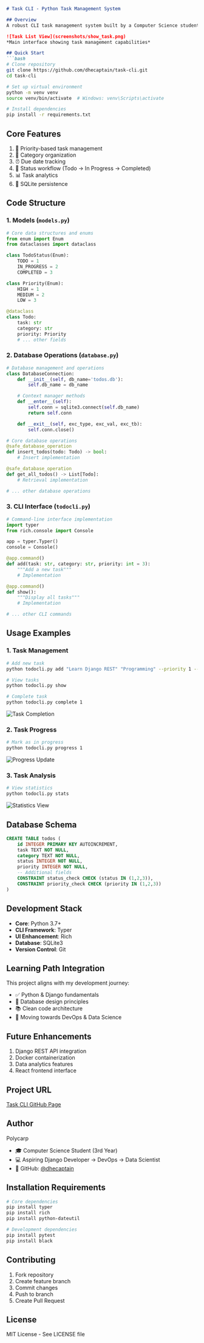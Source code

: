
```markdown
# Task CLI - Python Task Management System

## Overview
A robust CLI task management system built by a Computer Science student focusing on Django, DevOps, and Data Science. This project demonstrates Python best practices and software architecture principles.

![Task List View](screenshots/show_task.png)
*Main interface showing task management capabilities*

## Quick Start
```bash
# Clone repository
git clone https://github.com/dhecaptain/task-cli.git
cd task-cli

# Set up virtual environment
python -m venv venv
source venv/bin/activate  # Windows: venv\Scripts\activate

# Install dependencies
pip install -r requirements.txt
```

## Core Features
1. 📌 Priority-based task management
2. 📂 Category organization
3. ⏰ Due date tracking
4. 🔄 Status workflow (Todo → In Progress → Completed)
5. 📊 Task analytics
6. 💾 SQLite persistence

## Code Structure

### 1. Models (`models.py`)
```python
# Core data structures and enums
from enum import Enum
from dataclasses import dataclass

class TodoStatus(Enum):
    TODO = 1
    IN_PROGRESS = 2
    COMPLETED = 3

class Priority(Enum):
    HIGH = 1
    MEDIUM = 2
    LOW = 3

@dataclass
class Todo:
    task: str
    category: str
    priority: Priority
    # ... other fields
```

### 2. Database Operations (`database.py`)
```python
# Database management and operations
class DatabaseConnection:
    def __init__(self, db_name='todos.db'):
        self.db_name = db_name

    # Context manager methods
    def __enter__(self):
        self.conn = sqlite3.connect(self.db_name)
        return self.conn

    def __exit__(self, exc_type, exc_val, exc_tb):
        self.conn.close()

# Core database operations
@safe_database_operation
def insert_todos(todo: Todo) -> bool:
    # Insert implementation

@safe_database_operation
def get_all_todos() -> List[Todo]:
    # Retrieval implementation

# ... other database operations
```

### 3. CLI Interface (`todocli.py`)
```python
# Command-line interface implementation
import typer
from rich.console import Console

app = typer.Typer()
console = Console()

@app.command()
def add(task: str, category: str, priority: int = 3):
    """Add a new task"""
    # Implementation

@app.command()
def show():
    """Display all tasks"""
    # Implementation

# ... other CLI commands
```

## Usage Examples

### 1. Task Management
```bash
# Add new task
python todocli.py add "Learn Django REST" "Programming" --priority 1 --due "2024-12-31"

# View tasks
python todocli.py show

# Complete task
python todocli.py complete 1
```
![Task Completion](screenshots/complete_task.png)

### 2. Task Progress
```bash
# Mark as in progress
python todocli.py progress 1
```
![Progress Update](screenshots/progress_task.png)

### 3. Task Analysis
```bash
# View statistics
python todocli.py stats
```
![Statistics View](screenshots/stats_task.png)

## Database Schema
```sql
CREATE TABLE todos (
    id INTEGER PRIMARY KEY AUTOINCREMENT,
    task TEXT NOT NULL,
    category TEXT NOT NULL,
    status INTEGER NOT NULL,
    priority INTEGER NOT NULL,
    -- Additional fields
    CONSTRAINT status_check CHECK (status IN (1,2,3)),
    CONSTRAINT priority_check CHECK (priority IN (1,2,3))
)
```

## Development Stack
- **Core**: Python 3.7+
- **CLI Framework**: Typer
- **UI Enhancement**: Rich
- **Database**: SQLite3
- **Version Control**: Git

## Learning Path Integration
This project aligns with my development journey:
- ✅ Python & Django fundamentals
- 🔄 Database design principles
- 📚 Clean code architecture
- 🎯 Moving towards DevOps & Data Science

## Future Enhancements
1. Django REST API integration
2. Docker containerization
3. Data analytics features
4. React frontend interface

## Project URL
[Task CLI GitHub Page](https://roadmap.sh/projects/task-tracker)

## Author
Polycarp
- 🎓 Computer Science Student (3rd Year)
- 💻 Aspiring Django Developer → DevOps → Data Scientist
- 🔗 GitHub: [@dhecaptain](https://github.com/dhecaptain)

## Installation Requirements
```bash
# Core dependencies
pip install typer
pip install rich
pip install python-dateutil

# Development dependencies
pip install pytest
pip install black
```

## Contributing
1. Fork repository
2. Create feature branch
3. Commit changes
4. Push to branch
5. Create Pull Request

## License
MIT License - See LICENSE file
```
